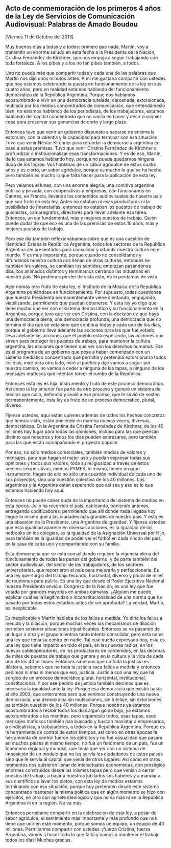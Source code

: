 Acto de conmemoración de los primeros 4 años de la Ley de Servicios de Comunicación Audiovisual: Palabras de Amado Boudou
-------------------------------------------------------------------------------------------------------------------------

[Viernes 11 de Octubre del 2013]

Muy buenos días a todas y a todos: primero que nada, Martín, voy a
transmitir un enorme saludo en esta fecha a la Presidenta de la Nación,
Cristina Fernández de Kirchner, que nos empuja a seguir trabajando con
toda fortaleza. A los pibes y a los no tan pibes también, a todos.

Uno no puede más que compartir todas y cada una de las palabras que
Martín nos dijo unos minutos antes. A mí me gustaría compartir con
ustedes que hoy estamos celebrando la puesta en funcionamiento de la ley
en sus cuatro años, pero en realidad estamos hablando del funcionamiento
democrático de la República Argentina. Porque nos habíamos acostumbrado
a vivir en una democracia tutelada, cercenada, extorsionada, mutilada
por los medios concentrados de comunicación, que entendámoslo bien, no
estamos hablando de los periodistas, de los trabajadores, estamos
hablando del capital concentrado que no vacila en hacer y decir
cualquier cosa para preservar sus ganancias de corto y largo plazo.

Entonces tuvo que venir un gobierno dispuesto a sacarse de encima la
extorsión, con la valentía y la capacidad para terminar con esa
situación. Tuvo que venir Néstor Kirchner para refundar la democracia
argentina en base a estas premisas. Tuvo que venir Cristina Fernández de
Kirchner a profundizar e institucionalizar esas transformaciones. Y es
de eso, Martín, de lo que estamos hablando hoy, porque no puede
quedarnos ninguna duda de los logros. Vos hablabas de un sabor agridulce
de estos cuatro años y es cierto, un sabor agridulce, porque es mucho lo
que se ha hecho pero también es mucho lo que falta hacer para la
aplicación de esta ley.

Pero veíamos el lunes, con una enorme alegría, una comitiva argentina
pública y privada, con cooperativas y empresas, con funcionarios en
Cannes, en Francia, llevando los contenidos audiovisuales de nuestro
país que son fruto de esta ley. Antes no estaban ni esas productoras ni
la posibilidad de financiarlas, entonces no estaban los puestos de
trabajo de guionistas, camarógrafos, directores para llevar adelante esa
tarea. Entonces, un eje fundamental, más y mejores puestos de trabajo.
Quién puede dudar de que eso es una de las premisas de estos 10 años,
más y mejores puestos de trabajo.

Pero ese día también reflexionábamos sobre que es una cuestión de
identidad. Estaba la República Argentina, todos los sectores de la
República Argentina ahí presentados para consolidar y difundir nuestra
cultura en el mundo. Y es muy importante, porque cuando no consolidamos
y difundimos nuestra cultura nos llenan de otras culturas, entonces se
cambian los valores, se cambian los sentidos; empiezan pasándonos
dibujitos animados distintos y terminamos cerrando las industrias en
nuestro país. No podemos perder de vista esto, no lo perdamos de vista.

Ayer nomás otro fruto de esta ley, el Instituto de la Música de la
República Argentina poniéndose en funcionamiento. Por supuesto, todas
cuestiones que nuestra Presidenta permanentemente viene alentando,
empujando, viabilizando, permitiendo que puedan obtenerse. Y esta ley yo
digo que tiene mucho que ver con el sistema democrático y su
funcionamiento en la Argentina, porque tuvo que ver con Cristina, con la
decisión de que haya una democracia plena, una democracia profunda, una
democracia que no termina el día que se vota sino que continua todos y
cada uno de los días, porque el gobierno lleva adelante las acciones
para las que fue votado, lleva adelante las acciones que el pueblo está
esperando, las acciones que sirven para proteger los puestos de trabajo,
para mantener la cultura argentina, las acciones que tienen que ver con
los derechos humanos. Ese es el programa de un gobierno que pese a haber
comenzado con un sistema mediático concentrado que permitía y pretendía
extorsionarlo todos los días, miró para otro lado, miró al pueblo y dijo
vamos a seguir por nuestro camino, no vamos a ceder a ninguna de las
tapas, a ninguno de los mensajes mafiosos que intentan torcer el rumbo
de la República.

Entonces esta ley es hija, instrumento y fruto de este proceso
democrático. Así como la ley anterior fue parte de otro proceso y generó
un sistema de medios que calló, defendió y avaló a ese proceso, que le
sirvió de sostén permanentemente, esta ley es fruto de un proceso
democrático, plural, diverso.

Fíjense ustedes, aquí están quienes además de todos los hechos concretos
que hemos visto, están poniendo en marcha nuevas voces, diversas,
democráticas. En la Argentina de Cristina Fernández de Kirchner, de los
40 millones hay lugar para todas las opiniones, incluso para las que
piensan distinto que nosotros y todos los días pueden expresarse, pero
también para las que están acompañando el proyecto popular.

Por eso, no sólo medios comerciales, también medios de valores y
mensajes, para que hagan el mejor uso y puedan expresar todas sus
opiniones y todos sus valores, toda su religiosidad a través de estos
medios: cooperativas, medios PYMES, lo mismo, tienen un gran
instrumento, hagan de ello no sólo una cuestión individual de cada uno
de sus proyectos, sino una cuestión colectiva de los 40 millones. Los
argentinos y la Argentina están esperando que así sea y eso es lo que
estamos haciendo hoy aquí.

Entonces no puede caber duda de la importancia del sistema de medios en
esta época. Julio ha recorrido el país, cableando, poniendo antenas,
entregando codificadores, permitiendo que allí donde nada llegaba hoy
llegue lo mismo que a las ciudades más grandes de nuestro país. Y esta
es una obsesión de la Presidenta, una Argentina de igualdad. Y fíjense
ustedes que esta igualdad aparece en diversas acciones, es la igualdad
de las netbooks en los colegios, es la igualdad de la Asignación
Universal por Hijo, pero también es la igualdad de poder ver el fútbol
en cada rincón del país, en la casa de cada uno y compartiendo con su
familia.

Esta democracia que se está consolidando requiere la vigencia plena del
funcionamiento de todas las partes del gobierno, y de parte también del
sector audiovisual, del sector de los trabajadores, de los sectores
universitarios, que recorrieron el país para mejorarla y perfeccionarla.
Es una ley que surgió del trabajo fecundo, horizontal, diverso y plural
de miles de reuniones para pulirla. Es una ley que desde el Poder
Ejecutivo Nacional nuestra Presidenta envió al Congreso de la Nación; es
una ley que fue votada por grandes mayorías en ambas cámaras. ¿Alguien
me puede explicar cuál es la ilegitimidad o inconstitucionalidad de una
norma que ha pasado por todos estos estadios antes de ser aprobada? La
verdad, Martín, es inexplicable.

Es inexplicable y Martín hablaba de los fallos a medida. Yo diría los
fallos a medida y la dilación, porque muchas veces los mecanismos de
dilación permiten sostener situaciones injustificables. Entonces se va
pasando de un lugar a otro y el grupo mientras tanto intenta consolidar,
pero esta no es una ley que tenía su centro en nadie. Tal cual queda
expresado hoy, esta es una ley que tiene impacto en todo el país, en las
nuevas radios, en los nuevos cableoperadores, en los productores de
contenidos, en las decenas de miles de puestos de trabajo que genera y
en la cultura y la vida de cada uno de los 40 millones. Entonces sabemos
que no toda la justicia es dilatoria, sabemos que no toda la justicia
saca fallos a medida y entonces pedimos ni más ni menos que eso,
justicia. Justicia con una ley que ha surgido de un proceso democrático
plural, horizontal, institucional, constitucional. Y por ese pedido de
justicia también decimos que es necesaria la igualdad ante la ley.
Porque esa democracia que existió hasta el año 2003, que enterramos pero
que venimos construyendo una nueva democracia, una democracia sin
mutilaciones, sin tutelaje, sin extorsiones, es también cuestión de los
40 millones. Porque nosotros ya estamos acostumbrados a recibir todos
los días algún golpe bajo, ya estamos acostumbrados a las mentiras, pero
sepámoslo todos, esas tapas, esos mensajes mafiosos también han buscado
y buscan maniatar a empresarios, a sindicalistas, a trabajadores, a
todos en la República Argentina. Porque es la herramienta de control de
estos tiempos, así como en otras épocas la herramienta de control fueron
los ejércitos y no fue casualidad que pasara en muchos países al mismo
tiempo, no fue un fenómeno de un país, fue un fenómeno regional y
mundial, que tenía que ver con un sistema de imposición de un modelo que
no les servía los ciudadanos de estos países sino que le servía al
capital que venía de otros lugares. Así como en otros momentos nos
quisieron llenar de intelectuales economistas, con prestigios enormes
construidos desde las mismas tapas pero que venían a cerrar puestos de
trabajo, a bajar a nuestros jubilados sus haberes y a mandar a sus
científicos a lavar los platos, con esta ley de medios estamos
terminando con esa situación, porque hoy pretenden desde este sistema
concentrado mantener la misma política que en algún momento se hizo con
ejércitos, en otro con apriete ideológico y que no va más ni en la
República Argentina ni en la región. No va más.

Entonces permítame compartir en la celebración de esta ley, a pesar del
sabor agridulce, el sentimiento más importante y más profundo que nos
tiene que unir en este momento, porque somos un equipo, un equipo de 40
millones. Permítanme compartir con ustedes: ¡fuerza Cristina, fuerza
Argentina, vamos a hacer todo lo que falta y vamos a mantener el trabajo
todos los días! Muchas gracias.
